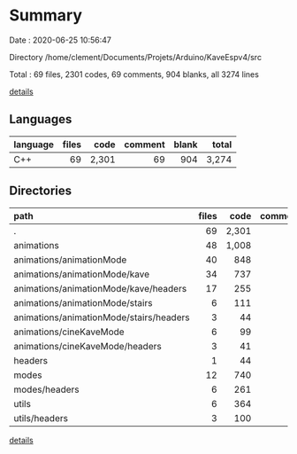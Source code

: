 # Summary

Date : 2020-06-25 10:56:47

Directory /home/clement/Documents/Projets/Arduino/KaveEspv4/src

Total : 69 files,  2301 codes, 69 comments, 904 blanks, all 3274 lines

[details](details.md)

## Languages
| language | files | code | comment | blank | total |
| :--- | ---: | ---: | ---: | ---: | ---: |
| C++ | 69 | 2,301 | 69 | 904 | 3,274 |

## Directories
| path | files | code | comment | blank | total |
| :--- | ---: | ---: | ---: | ---: | ---: |
| . | 69 | 2,301 | 69 | 904 | 3,274 |
| animations | 48 | 1,008 | 11 | 483 | 1,502 |
| animations/animationMode | 40 | 848 | 11 | 408 | 1,267 |
| animations/animationMode/kave | 34 | 737 | 11 | 364 | 1,112 |
| animations/animationMode/kave/headers | 17 | 255 | 2 | 143 | 400 |
| animations/animationMode/stairs | 6 | 111 | 0 | 44 | 155 |
| animations/animationMode/stairs/headers | 3 | 44 | 0 | 24 | 68 |
| animations/cineKaveMode | 6 | 99 | 0 | 48 | 147 |
| animations/cineKaveMode/headers | 3 | 41 | 0 | 23 | 64 |
| headers | 1 | 44 | 1 | 19 | 64 |
| modes | 12 | 740 | 20 | 247 | 1,007 |
| modes/headers | 6 | 261 | 8 | 102 | 371 |
| utils | 6 | 364 | 18 | 93 | 475 |
| utils/headers | 3 | 100 | 4 | 40 | 144 |

[details](details.md)